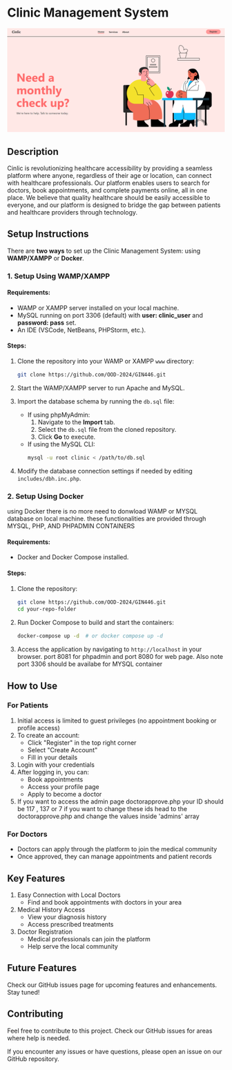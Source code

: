 # Clinic Management System

![Clinic Hero Image](public/image.png)

## Description

Cinlic is revolutionizing healthcare accessibility by providing a seamless platform where anyone,
regardless of their age or location, can connect with healthcare professionals. Our platform enables
users to search for doctors, book appointments, and complete payments online, all in one place.
We believe that quality healthcare should be easily accessible to everyone, and our platform is
designed to bridge the gap between patients and healthcare providers through technology.



## Setup Instructions

There are **two ways** to set up the Clinic Management System: using **WAMP/XAMPP** or **Docker**.

### 1. Setup Using WAMP/XAMPP

#### Requirements:
- WAMP or XAMPP server installed on your local machine.
- MySQL running on port 3306 (default) with **user: clinic_user** and  **password: pass** set.
- An IDE (VSCode, NetBeans, PHPStorm, etc.).

#### Steps:
1. Clone the repository into your WAMP or XAMPP `www` directory:
   ```bash
   git clone https://github.com/OOD-2024/GIN446.git
   ```
2. Start the WAMP/XAMPP server to run Apache and MySQL.

3. Import the database schema by running the `db.sql` file:
   - If using phpMyAdmin:  
     1. Navigate to the **Import** tab.  
     2. Select the `db.sql` file from the cloned repository.  
     3. Click **Go** to execute.
   - If using the MySQL CLI:
     ```bash
     mysql -u root clinic < /path/to/db.sql
     ```

5. Modify the database connection settings if needed by editing `includes/dbh.inc.php`.

### 2. Setup Using Docker
using Docker there is no more need to donwload WAMP or MYSQL database on local machine. these functionalities are provided through MYSQL, PHP, AND PHPADMIN CONTAINERS 

#### Requirements:
- Docker and Docker Compose installed.

#### Steps:
1. Clone the repository:
      ```bash
      git clone https://github.com/OOD-2024/GIN446.git
      cd your-repo-folder
      ```
2. Run Docker Compose to build and start the containers:
      ```bash
      docker-compose up -d  # or docker compose up -d
      ```

3. Access the application by navigating to `http://localhost` in your browser. port 8081 for phpadmin and port 8080 for web page. Also note port 3306 should be availabe for MYSQL container
## How to Use

### For Patients

1. Initial access is limited to guest privileges (no appointment booking or profile access)
2. To create an account:
   - Click "Register" in the top right corner
   - Select "Create Account"
   - Fill in your details
3. Login with your credentials
4. After logging in, you can:
   - Book appointments
   - Access your profile page
   - Apply to become a doctor
5. If you want to access the admin page doctorapprove.php your ID should be 117 , 137 or 7 if you want to change these ids head to the doctorapprove.php and change the values inside 'admins' array

### For Doctors

- Doctors can apply through the platform to join the medical community
- Once approved, they can manage appointments and patient records

## Key Features

1. Easy Connection with Local Doctors
   - Find and book appointments with doctors in your area
2. Medical History Access
   - View your diagnosis history
   - Access prescribed treatments
3. Doctor Registration
   - Medical professionals can join the platform
   - Help serve the local community

## Future Features

Check our GitHub issues page for upcoming features and enhancements. Stay tuned!

## Contributing

Feel free to contribute to this project. Check our GitHub issues for areas where help is needed.

If you encounter any issues or have questions, please open an issue on our GitHub repository.
